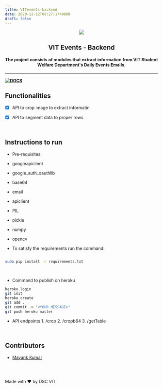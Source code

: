 ```yaml
---
title: VITevents-backend
date: 2020-12-12T08:27:17+0000
draft: false
---
```


<p  align="center">

<img  src="https://user-images.githubusercontent.com/30529572/72455010-fb38d400-37e7-11ea-9c1e-8cdeb5f5906e.png"  />

<h2  align="center"> VIT Events - Backend </h2>

<h4  align="center"> The project consists of modules that extract information from VIT Student Welfare Department's Daily Events Emails. <h4>

</p>

  

---

[![DOCS](https://img.shields.io/badge/Documentation-see%20docs-green?style=flat-square&logo=appveyor)](https://documenter.getpostman.com/view/10749950/SzS8um1N?version=latest)



  
  

## Functionalities

- [X] API to crop image to extract informatin
- [X]  API to segment data to proper rows
  

<br>

  
  

## Instructions to run

  

* Pre-requisites:

- googleapiclient

- google_auth_oauthlib

- base64

- email

- apiclient

- PIL

- pickle

- numpy

- opencv

  

* To satisfy the requirements run the command:

```bash

sudo pip install -r requirements.txt

```

  <br/>

* Command to publish on heroku

  

```bash
heroku login
git init
heroku create
git add .
git commit -m "<YOUR MESSAGE>"
git push heroku master
```
* API endpoints
		1.  /crop
		2. /cropb64
		3. /getTable

<br>

  

## Contributors

  

*  [Mayank Kumar](https://github.com/mayankkumar2)

  
  
  

<br>

<br>

  

<p  align="center">

Made with :heart: by DSC VIT

</p>